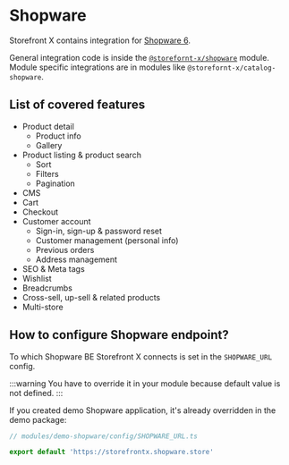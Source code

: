 # Shopware

Storefront X contains integration for [Shopware 6](https://www.shopware.com/).

General integration code is inside the [`@storefornt-x/shopware`](/modules/shopware) module. Module specific integrations are in modules like `@storefornt-x/catalog-shopware`.

## List of covered features

- Product detail
  - Product info
  - Gallery
- Product listing & product search
  - Sort
  - Filters
  - Pagination
- CMS
- Cart
- Checkout
- Customer account
  - Sign-in, sign-up & password reset
  - Customer management (personal info)
  - Previous orders
  - Address management
- SEO & Meta tags
- Wishlist
- Breadcrumbs
- Cross-sell, up-sell & related products
- Multi-store

## How to configure Shopware endpoint?

To which Shopware BE Storefront X connects is set in the `SHOPWARE_URL` config.

:::warning
You have to override it in your module because default value is not defined.
:::

If you created demo Shopware application, it's already overridden in the demo package:

```ts
// modules/demo-shopware/config/SHOPWARE_URL.ts

export default 'https://storefrontx.shopware.store'
```

